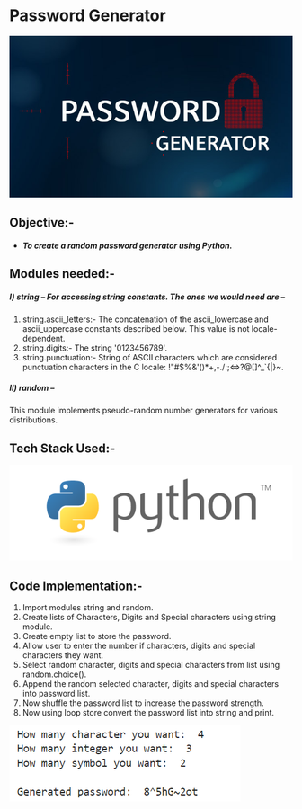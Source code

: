 # Password Generator
![image](https://github.com/gauraishwarya/Project-Images/blob/main/Password%20Generator.jpg)
## Objective:-
- ##### To create a random password generator using Python. 
## Modules needed:-
##### I) string – For accessing string constants. The ones we would need are –
1) string.ascii_letters:- The concatenation of the ascii_lowercase and ascii_uppercase constants described below. This value is not locale-dependent.
2) string.digits:- The string '0123456789'.
3) string.punctuation:- String of ASCII characters which are considered punctuation characters in the C locale: !"#$%&'()*+,-./:;<=>?@[\]^_`{|}~.
##### II) random – 
This module implements pseudo-random number generators for various distributions.
## Tech Stack Used:-
![Techstack](https://github.com/gauraishwarya/Project-Images/blob/main/python%20logo.png)
## Code Implementation:-
1) Import modules string and random.
2) Create lists of Characters, Digits and Special characters using string module.
3) Create empty list to store the password.
4) Allow user to enter the number if characters, digits and special characters they want.
5) Select random character, digits and special characters from list using random.choice().
6) Append the random selected character, digits and special characters into password list.
7) Now shuffle the password list to increase the password strength.
8) Now using loop store convert the password list into string and print.
   
![Output](https://github.com/gauraishwarya/Project-Images/blob/main/Password%20Generator%20output.jpg.png)
